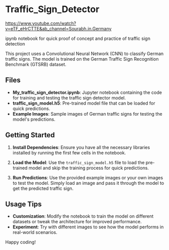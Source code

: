 # Traffic_Sign_Detector
https://www.youtube.com/watch?v=eTF_eHrCTTE&ab_channel=Sourabh.in.Germany

ipynb notebook for quick proof of concept and practice of traffic sign detection


This project uses a Convolutional Neural Network (CNN) to classify German traffic signs. The model is trained on the German Traffic Sign Recognition Benchmark (GTSRB) dataset.

## Files

- **My_traffic_sign_detector.ipynb**: Jupyter notebook containing the code for training and testing the traffic sign detector model.
- **traffic_sign_model.h5**: Pre-trained model file that can be loaded for quick predictions.
- **Example Images**: Sample images of German traffic signs for testing the model's predictions.

## Getting Started

1. **Install Dependencies**: Ensure you have all the necessary libraries installed by running the first few cells in the notebook.

2. **Load the Model**: Use the `traffic_sign_model.h5` file to load the pre-trained model and skip the training process for quick predictions.

3. **Run Predictions**: Use the provided example images or your own images to test the model. Simply load an image and pass it through the model to get the predicted traffic sign.

## Usage Tips

- **Customization**: Modify the notebook to train the model on different datasets or tweak the architecture for improved performance.
- **Experiment**: Try with different images to see how the model performs in real-world scenarios.

Happy coding!

